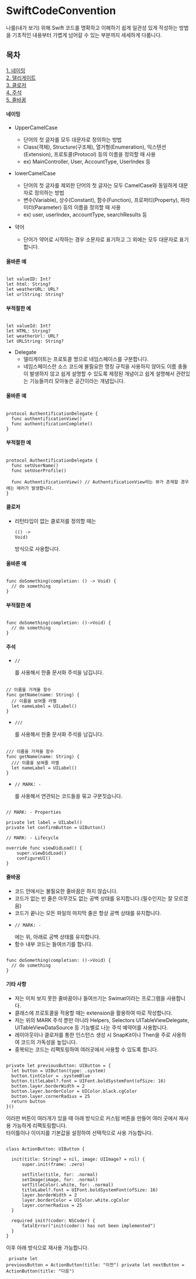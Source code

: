 # SwiftCodeConvention
나를(내가 보기) 위해 Swift 코드를 명확하고 이해하기 쉽게 일관성 있게 작성하는 방법을 기초적인 내용부터 가볍게 넘어갈 수 있는 부분까지 세세하게 다룹니다.

## 목차

[1. 네이밍](#라이브러리)   
[2. 델리게이트](#Delegate)   
[3. 클로저](#클로저)   
[4. 주석](#주석)   
[5. 줄바꿈](#줄바꿈)  

#### 네이밍   

* UpperCamelCase
  * 단어의 첫 글자를 모두 대문자로 정의하는 방법
  * Class(객체), Structure(구조체), 열거형(Enumeration), 익스텐션(Extension), 프로토콜(Protocol) 등의 이름을 정의할 때 사용
  * ex) MainController, User, AccountType, UserIndex 등

* lowerCamelCase
  * 단어의 첫 글자를 제외한 단어의 첫 글자는 모두 CamelCase와 동일하게 대문자로 정의하는 방법
  * 변수(Variable), 상수(Constant), 함수(Function), 프로퍼티(Property), 파라미터(Parameter) 등의 이름을 정의할 때 사용
  * ex) user, userIndex, accountType, searchResults 등

* 약어
  * 단어가 약어로 시작하는 경우 소문자로 표기하고 그 외에는 모두 대문자로 표기합니다.

#### 올바른 예   
<pre><code>
let valueID: Int?
let html: String?
let weatherURL: URL?
let urlString: String?
</code></pre>

#### 부적절한 예   
<pre><code>
let valueId: Int?
let HTML: String?
let weatherUrl: URL?
let URLString: String?
</code></pre>

* Delegate
  * 델리게이트는 프로토콜 명으로 네임스페이스를 구분합니다.
  * 네임스페이스란 소스 코드에 불필요한 명칭 규칙을 사용하지 않아도 이름 충돌이 발생하지 않고 쉽게 설명할 수 있도록 제정된 개념이고 쉽게 설명해서 관련있는 기능들끼리 모아놓은 공간이라는 개념입니다.

#### 올바른 예   
<pre><code>
protocol AuthentificationDelegate {
  func authentificationView()
  func authentificationComplete()
}
</code></pre>

#### 부적절한 예   
<pre><code>
protocol AuthentificationDelegate {
  func setUserName()
  func setUserProfile()
  
  func AuthentificationView() // AuthentificationView라는 뷰가 존재할 경우에는 에러가 발생합니다.
}
</code></pre>

#### 클로저   
- 리턴타입이 없는 클로저를 정의할 때는 <pre><code>(() -> Void)</code></pre> 방식으로 사용합니다.

#### 올바른 예   
<pre><code>
func doSomething(completion: () -> Void) {
  // do something
}
</code></pre>

#### 부적절한 예   
<pre><code>
func doSomething(completion: ()->Void) {
  // do something
}
</code></pre>

#### 주석   
- <pre><code>//</code></pre>를 사용해서 한줄 문서화 주석을 남깁니다.
<pre><code>
// 이름을 가져올 함수
func getName(name: String) {
  // 이름을 보여줄 라벨
  let nameLabel = UILabel()
}
</code></pre>

- <pre><code>///</code></pre>를 사용해서 한줄 문서화 주석을 남깁니다.
<pre><code>
/// 이름을 가져올 함수
func getName(name: String) {
  /// 이름을 보여줄 라벨
  let nameLabel = UILabel()
}
</code></pre>

- <pre><code>// MARK: - </code></pre>를 사용해서 연관되는 코드들을 묶고 구분짓습니다.
<pre><code>
// MARK: - Properties

private let label = UILabel()
private let confirmButton = UIButton()

// MARK: - Lifecycle

override func viewDidLoad() {
    super.viewDidLoad()
    configureUI()
}
</code></pre>

#### 줄바꿈   
- 코드 안에서는 불필요한 줄바꿈은 하지 않습니다.
- 코드가 없는 빈 줄은 아무것도 없는 공백 상태를 유지합니다.(필수인지는 잘 모르겠음)
- 코드가 끝나는 모든 파일의 마지막 줄은 항상 공백 상태를 유지합니다.
- <pre><code>// MARK: - </code></pre>에는 위, 아래로 공백 상태를 유지합니다.
- 함수 내부 코드는 들여쓰기를 합니다.
<pre><code>
func doSomething(completion: ()->Void) {
  // do something
}
</code></pre>

#### 기타 사항   
- 저는 미처 보지 못한 줄바꿈이나 들여쓰기는 Swimat이라는 프로그램을 사용합니다.
- 클래스에 프로토콜을 적용할 때는 extension을 활용하여 따로 작성합니다.
- 저는 위의 MARK 주석 뿐만 아니라 Helpers, Selectors UITableViewDelegate, UITableViewDataSource 등 기능별로 나눈 주석 예약어를 사용합니다.
- 레이아웃이나 클로저를 통한 인스턴스 생성 시 SnapKit이나 Then을 주로 사용하여 코드의 가독성을 높입니다.
- 중복되는 코드는 리팩토링하여 여러곳에서 사용할 수 있도록 합니다.
<pre><code>
private let previousButton: UIButton = {
  let button = UIButton(type: .system)
  button.tintColor = .systemBlue
  button.titleLabel?.font = UIFont.boldSystemFont(ofSize: 16)
  button.layer.borderWidth = 2
  button.layer.borderColor = UIColor.black.cgColor
  button.layer.cornerRadius = 25
  return button
}()
</code></pre>   
이러한 버튼이 여러개가 있을 때 아래 방식으로 커스텀 버튼을 만들어 여러 곳에서 재사용 가능하게 리팩토링합니다.   
타이틀이나 이미지를 기본값을 설정하여 선택적으로 사용 가능합니다.   
<pre><code>
class ActionButton: UIButton {

  init(title: String? = nil, image: UIImage? = nil) {
      super.init(frame: .zero)

      setTitle(title, for: .normal)
      setImage(image, for: .normal)
      setTitleColor(.white, for: .normal)
      titleLabel?.font = UIFont.boldSystemFont(ofSize: 16)
      layer.borderWidth = 2
      layer.borderColor = UIColor.white.cgColor
      layer.cornerRadius = 25
  }

  required init?(coder: NSCoder) {
      fatalError("init(coder:) has not been implemented")
  }
}
</code></pre>
이후 아래 방식으로 재사용 가능합니다.
<code><pre>
private let previousButton = ActionButton(title: "이전")
private let nextButton = ActionButton(title: "다음")
</code></pre>
